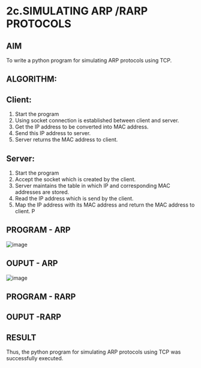 # 2c.SIMULATING ARP /RARP PROTOCOLS
## AIM
To write a python program for simulating ARP protocols using TCP.
## ALGORITHM:
## Client:
1. Start the program
2. Using socket connection is established between client and server.
3. Get the IP address to be converted into MAC address.
4. Send this IP address to server.
5. Server returns the MAC address to client.
## Server:
1. Start the program
2. Accept the socket which is created by the client.
3. Server maintains the table in which IP and corresponding MAC addresses are
stored.
4. Read the IP address which is send by the client.
5. Map the IP address with its MAC address and return the MAC address to client.
P
## PROGRAM - ARP

![image](https://github.com/user-attachments/assets/5eacea1c-16bd-49e5-866b-77cb828a7a7e)


## OUPUT - ARP

![image](https://github.com/user-attachments/assets/63deb03e-c4b7-494c-821e-9885cf775c30)



## PROGRAM - RARP



## OUPUT -RARP



## RESULT
Thus, the python program for simulating ARP protocols using TCP was successfully 
executed.
